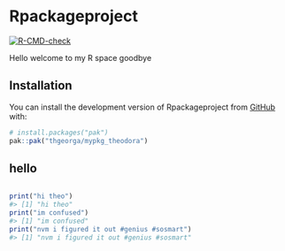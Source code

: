 
<!-- README.md is generated from README.Rmd. Please edit that file -->

# Rpackageproject

<!-- badges: start -->

[![R-CMD-check](https://github.com/thgeorga/mypkg_theodora/actions/workflows/R-CMD-check.yaml/badge.svg)](https://github.com/thgeorga/mypkg_theodora/actions/workflows/R-CMD-check.yaml)
<!-- badges: end -->

Hello welcome to my R space goodbye

## Installation

You can install the development version of Rpackageproject from
[GitHub](https://github.com/) with:

``` r
# install.packages("pak")
pak::pak("thgeorga/mypkg_theodora")
```

## hello

``` r

print("hi theo")
#> [1] "hi theo"
print("im confused")
#> [1] "im confused"
print("nvm i figured it out #genius #sosmart")
#> [1] "nvm i figured it out #genius #sosmart"
```
